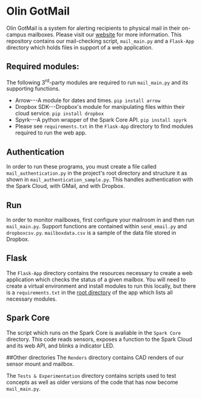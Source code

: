 Olin GotMail
=======
Olin GotMail is a system for alerting recipients to physical mail in their on-campus mailboxes. Please visit our [website](https://megsaysrawr.github.io/GotMail "Project website") for more information. This repository contains our mail-checking script, `mail_main.py` and a `Flask-App` directory which holds files in support of a web application.

## Required modules:
The following 3<sup>rd</sup>-party modules are required to run `mail_main.py` and its supporting functions.
- Arrow---A module for dates and times. `pip install arrow`
- Dropbox SDK---Dropbox's module for manipulating files within their cloud service. `pip install dropbox`
- Spyrk---A python wrapper of the Spark Core API. `pip install spyrk`
- Please see `requirements.txt` in the `Flask-App` directory to find modules required to run the web app. 

## Authentication
In order to run these programs, you must create a file called `mail_authentication.py` in the project's root directory and structure it as shown in `mail_authentication_sample.py`. This handles authentication with the Spark Cloud, with GMail, and with Dropbox.

## Run
In order to monitor mailboxes, first configure your mailroom in and then run `mail_main.py`. Support functions are contained within `send_email.py` and `dropboxcsv.py`.
`mailboxdata.csv` is a sample of the data file stored in Dropbox.

## Flask
The `Flask-App` directory contains the resources necessary to create a web application which checks the status of a given mailbox. You will need to create a virtual environment and install modules to run this locally, but there is a `requirements.txt` in the [root directory](https://github.com/megsaysrawr/GotMail/tree/master/Flask-App/FlaskTest_1 "App root directory") of the app which lists all necessary modules.

## Spark Core
The script which runs on the Spark Core is avaliable in the `Spark Core` directory. This code reads sensors, exposes a function to the Spark Cloud and its web API, and blinks a indicator LED.

##Other directories
The `Renders` directory contains CAD renders of our sensor mount and mailbox.

The `Tests & Experimentation` directory contains scripts used to test concepts as well as older versions of the code that has now become `mail_main.py`.

